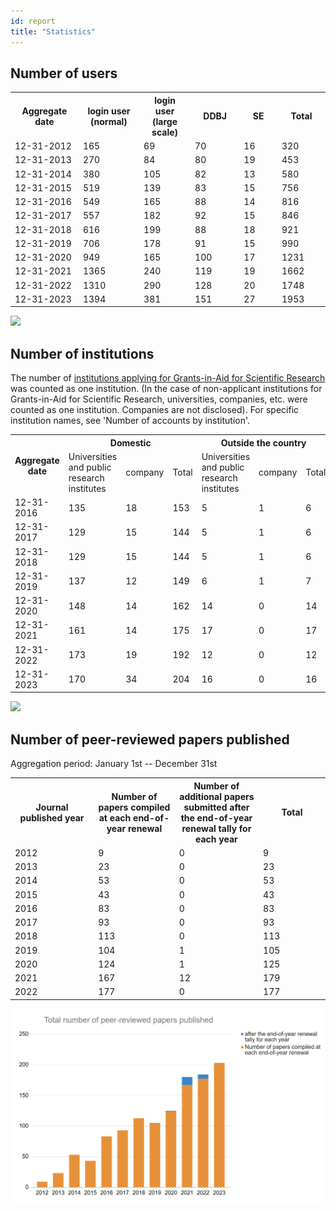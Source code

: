 ```yaml
---
id: report
title: "Statistics"
---
```




## Number of users


<table>
<tr>
<th width="300">Aggregate date</th>
<th width="300">login user (normal)</th>
<th width="300">login user (large scale)</th>
<th width="300">DDBJ</th>
<th width="300">SE</th>
<th width="300">Total</th>
</tr>
<tr>
<td>12-31-2012</td>
<td>165</td>
<td>69</td>
<td>70</td>
<td>16</td>
<td>320</td>
</tr>
<tr>
<td>12-31-2013</td>
<td>270</td>
<td>84</td>
<td>80</td>
<td>19</td>
<td>453</td>
</tr>
<tr>
<td>12-31-2014</td>
<td>380</td>
<td>105</td>
<td>82</td>
<td>13</td>
<td>580</td>
</tr>
<tr>
<td>12-31-2015</td>
<td>519</td>
<td>139</td>
<td>83</td>
<td>15</td>
<td>756</td>
</tr>
<tr>
<td>12-31-2016</td>
<td>549</td>
<td>165</td>
<td>88</td>
<td>14</td>
<td>816</td>
</tr>
<tr>
<td>12-31-2017</td>
<td>557</td>
<td>182</td>
<td>92</td>
<td>15</td>
<td>846</td>
</tr>
<tr>
<td>12-31-2018</td>
<td>616</td>
<td>199</td>
<td>88</td>
<td>18</td>
<td>921</td>
</tr>
<tr>
<td>12-31-2019</td>
<td>706</td>
<td>178</td>
<td>91</td>
<td>15</td>
<td>990</td>
</tr>
<tr>
<td>12-31-2020</td>
<td>949</td>
<td>165</td>
<td>100</td>
<td>17</td>
<td>1231</td>
</tr>
<tr>
<td>12-31-2021</td>
<td>1365</td>
<td>240</td>
<td>119</td>
<td>19</td>
<td>1662</td>
</tr>
<tr>
<td>12-31-2022</td>
<td>1310</td>
<td>290</td>
<td>128</td>
<td>20</td>
<td>1748</td>
</tr>
<tr>
<td>12-31-2023</td>
<td>1394</td>
<td>381</td>
<td>151</td>
<td>27</td>
<td>1953</td>
</tr>
</table>

![](total_Accounts.png)


## Number of institutions

The number of [institutions applying for Grants-in-Aid for Scientific Research](https://www-kaken.jsps.go.jp/kaken1/kikanList.do) was counted as one institution. (In the case of non-applicant institutions for Grants-in-Aid for Scientific Research, universities, companies, etc. were counted as one institution. Companies are not disclosed).
For specific institution names, see 'Number of accounts by institution'.

<table>
<tbody>
<tr>
<th width="150" rowspan="2">Aggregate date</th>
<th width="300" colspan="3">Domestic</th>
<th width="300" colspan="3">Outside the country</th>
<th width="100" rowspan="2">Total</th>
</tr>
<tr>
<td>Universities and public research institutes</td>
<td>company</td>
<td>Total</td>
<td>Universities and public research institutes</td>
<td>company</td>
<td>Total</td>
</tr>
<tr>
<td>12-31-2016</td>
<td>135</td>
<td>18</td>
<td>153</td>
<td>5</td>
<td>1</td>
<td>6</td>
<td>159</td>
</tr>
<tr>
<td>12-31-2017</td>
<td>129</td>
<td>15</td>
<td>144</td>
<td>5</td>
<td>1</td>
<td>6</td>
<td>150</td>
</tr>
<tr>
<td>12-31-2018</td>
<td>129</td>
<td>15</td>
<td>144</td>
<td>5</td>
<td>1</td>
<td>6</td>
<td>150</td>
</tr>
<tr>
<td>12-31-2019</td>
<td>137</td>
<td>12</td>
<td>149</td>
<td>6</td>
<td>1</td>
<td>7</td>
<td>156</td>
</tr>
<tr>
<td>12-31-2020</td>
<td>148</td>
<td>14</td>
<td>162</td>
<td>14</td>
<td>0</td>
<td>14</td>
<td>176</td>
</tr>
<tr>
<td>12-31-2021</td>
<td>161</td>
<td>14</td>
<td>175</td>
<td>17</td>
<td>0</td>
<td>17</td>
<td>192</td>
</tr>
<tr>
<td>12-31-2022</td>
<td>173</td>
<td>19</td>
<td>192</td>
<td>12</td>
<td>0</td>
<td>12</td>
<td>204</td>
</tr>
<tr>
<td>12-31-2023</td>
<td>170</td>
<td>34</td>
<td>204</td>
<td>16</td>
<td>0</td>
<td>16</td>
<td>220</td>
</tr>
</tbody>
</table>

![](totalnumber_institute.png)



## Number of peer-reviewed papers published

Aggregation period: January 1st -- December 31st

<table>
<tr>
<th width="300">Journal published year</th>
<th width="300">Number of papers compiled at each end-of-year renewal</th>
<th width="300">Number of additional papers submitted after the end-of-year renewal tally for each year</th>
<th width="300">Total</th>
</tr>
<tr>
<td>2012</td>
<td>9</td>
<td>0</td>
<td>9</td>
</tr>
<tr>
<td>2013</td>
<td>23</td>
<td>0</td>
<td>23</td>
</tr>
<tr>
<td>2014</td>
<td>53</td>
<td>0</td>
<td>53</td>
</tr>
<tr>
<td>2015</td>
<td>43</td>
<td>0</td>
<td>43</td>
</tr>
<tr>
<td>2016</td>
<td>83</td>
<td>0</td>
<td>83</td>
</tr>
<tr>
<td>2017</td>
<td>93</td>
<td>0</td>
<td>93</td>
</tr>
<tr>
<td>2018</td>
<td>113</td>
<td>0</td>
<td>113</td>
</tr>
<tr>
<td>2019</td>
<td>104</td>
<td>1</td>
<td>105</td>
</tr>
<tr>
<td>2020</td>
<td>124</td>
<td>1</td>
<td>125</td>
</tr>
<tr>
<td>2021</td>
<td>167</td>
<td>12</td>
<td>179</td>
</tr>
<tr>
<td>2022</td>
<td>177</td>
<td>0</td>
<td>177</td>
</tr>
</table>

![](total_paper.png)
